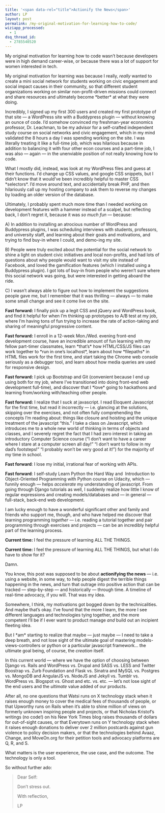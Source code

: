 ```yaml
---
title: '<span data-rel="title">Actionify the News</span>'
author: LP
layout: post
permalink: /my-original-motivation-for-learning-how-to-code/
wiziapp_processed:
  - 1
dsq_thread_id:
  - 2785540520
---
```


<p>
  My original motivation for learning how to code wasn&#8217;t because developers were in high demand career-wise, or because there was a lot of support for women interested in tech.
</p>

<p>
  My original motivation for learning was because I really, <em>really</em> wanted to create a mini social network for students working on civic engagement and social impact causes in their community, so that different student organizations working on similar non-profit-driven missions could connect and share resources and ultimately become *better* at what they were doing.
</p>

<p>
  Incredibly, I signed up my first 300 users and created my first prototype of that site &#8212; a WordPress site with a Buddypress plugin &#8212; without knowing an ounce of code. I&#8217;d somehow convinced my freshman-year economics professor, Dr. Leachman, to be my advisor for a self-crafted independent study course on social networks and civic engagement, which in my mind validated the 8 hours a day I was spending working on the site. I was literally treating it like a full-time job, which was hilarious because in addition to balancing it with four other econ courses and a part-time job, I was also &#8212; again &#8212; in the unenviable position of not really knowing how to code.
</p>

<p>
  What I mostly did, instead, was look at my WordPress files and guess at their functions. I&#8217;d change up CSS values, and google CSS snippets, but I didn&#8217;t know that it would&#8217;ve been incredibly helpful to master CSS *selectors*. I&#8217;d move around text, and accidentally break PHP, and then hilariously call up my hosting company to ask them to reverse my changes by loading an older version of the database.
</p>

<p>
  Ultimately, I probably spent much more time than I needed working on development features with a hammer instead of a scalpel, but reflecting back, I don&#8217;t regret it, because it was <em>so much fun</em> &#8212; because:
</p>

<p>
  A) In addition to installing an atrocious number of WordPress and Buddypress plugins, I was scheduling interviews with students, professors, and university staff, and learning about their goals and motivations, and trying to find buy-in where I could, and demo-ing my site.
</p>

<p>
  B) People were truly excited about the potential for the social network to shine a light on student civic initiatives and local non-profits, and had lots of questions about why people would want to visit my site instead of Facebook, and loved the gamification features (which I installed using a Buddypress plugin). I got lots of buy-in from people who weren&#8217;t sure where this social network was going, but were interested in getting aboard the ride.
</p>

<p>
  C) I wasn&#8217;t always able to figure out how to implement the suggestions people gave me, but I remember that it was thrilling &#8212; always &#8212; to make some small change and see it come live on the site.
</p>

<p>
  <strong>Fast forward:</strong> I finally pick up a legit CSS and jQuery and WordPress book, and find it helpful for when I&#8217;m thinking up prototypes to A/B test at my job, where I&#8217;m having tons of fun trying to increase the rate of action-taking and sharing of meaningful progressive content.
</p>

<p>
  <strong>Fast forward:</strong> I enroll in a 12-week Mon./Wed. evening front-end development course, have an incredible amount of fun learning with my fellow part-timer classmates, learn *that&#8217;s* how HTML/CSS/JS files can work together to *run in one&#8217;s localhost*, learn about how *filepaths* in HTML files work for the first time, and start taking the Chrome web console seriously as a debugger tool, and learn about how media queries are used for responsive design.
</p>

<p>
  <strong>Fast forward:</strong> I pick up Bootstrap and Git (convenient because I end up using both for my job, where I&#8217;ve transitioned into doing front-end web development full-time), and discover that I *love* going to hackathons and learning from/working with/teaching other people.
</p>

<p>
  <strong>Fast forward:</strong> I realize that I suck at javascript. I read Eloquent Javascript for the first time, but read it incorrectly &#8212; i.e. glancing at the solutions, skipping over the exercises, and not often fully comprehending the concepts I&#8217;m reading about: things like closure and hoisting and the unique treatment of the javascript &#8220;this.&#8221; I take a class on Javascript, which introduces me to a whole new world of thinking in terms of objects and classes, and I severely regret the fact that I had zero interest in taking an introductory Computer Science course (&#8220;I don&#8217;t want to have a career where I stare at a computer screen all day!&#8221; &#8220;I don&#8217;t want to follow in my dad&#8217;s footsteps!&#8221; &#8220;I probably won&#8217;t be very good at it!&#8221;) for the majority of my time in school.
</p>

<p>
  <strong>Fast forward</strong>: I lose my initial, irrational fear of working with APIs.
</p>

<p>
  <strong>Fast forward</strong>: I self-study Learn Python the Hard Way and  Introduction to Object-Oriented Programming with Python course on Udacity, which &#8212; funnily enough &#8212; helps <em>accelerate</em> my understanding of javascript. From going through Django tutorials as well, I suddenly realize how little I know of regular expressions and creating models/databases and &#8212; in general &#8212; full-stack, back-end web development.
</p>

<p>
  I am lucky enough to have a wonderful significant other and family and friends who support me, though, and who have helped me discover that learning programming <em>together</em> &#8212; i.e. reading a tutorial together and pair programming through exercises and projects &#8212; can be an incredibly helpful part of the learning process.
</p>

<p>
  <strong>Current time: </strong>I feel the pressure of learning ALL THE THINGS.
</p>

<p>
  <strong>Current time: </strong>I feel the pressure of learning ALL THE THINGS, but what I do have to show for it?
</p>

<p>
  Damn.
</p>

<p>
  You know, this post was supposed to be about <strong>actionifying the news </strong>&#8212; i.e. using a website, in some way, to help people digest the terrible things happening in the news, and turn that outrage into positive action that can be tracked &#8212; step-by-step &#8212; and historically &#8212; through time. A timeline of real-time advocacy, if you will. That was my idea.
</p>

<p>
  Somewhere, I think, my motivations got bogged down by the technicalities. And maybe that&#8217;s okay. I&#8217;ve found that the more I learn, the more I see different languages and technologies tying together, and the more competent I&#8217;ll be if I ever want to product manage <em>and</em> build out an incipient fleeting idea.
</p>

<p>
  But I *am* starting to realize that maybe &#8212; just maybe &#8212; I need to take a deep breath, and not lose sight of the ultimate goal of mastering models-views-controllers or python or a particular javascript framework&#8230; the ultimate goal being, of course, the <em>creation </em>itself.
</p>

<p>
  In this current world &#8212; where we have the option of choosing between Django vs. Rails and WordPress vs. Drupal and SASS vs. LESS and Twitter Boostrap vs. Zurb Foundation and Flask vs. Sinatra and MySQL vs. Postgres vs. MongoDB and AngularJS vs. NodeJS and Jekyll vs. Tumblr vs. WordPress vs. Blogspot vs. Ghost and etc. vs. etc. &#8212; let&#8217;s not lose sight of the end users and the <em>ultimate</em> value added of our products.
</p>

<p>
  After all, no one questions that Watsi runs on X technology stack when it raises enough money to cover the medical fees of thousands of people, or that Upworthy runs on Rails when it&#8217;s able to shine million of views on formerly unknown inspiring people and projects, or that Nicholas Kristof&#8217;s writings (no code!) on his New York Times blog raises thousands of dollars for out-of-sight causes, or that Everytown runs on Y technology stack when it raises enough donations to deliver over 2 million postcards against gun violence to policy decision makers, or that the technologies behind Avaaz, Change, and MoveOn.org for their petition tools and advocacy platforms are Q, R, and S.
</p>

<p>
  What matters is the user experience, the use case, and the outcome. The technology is only a tool.
</p>

<p>
  So without further ado:
</p>

<blockquote>
  <p>
    Dear Self:
  </p>
  
  <p>
    Don&#8217;t stress out.
  </p>
  
  <p>
    With reflection,
  </p>
  
  <p>
    LP
  </p>
</blockquote>

<p>
  &nbsp;
</p>